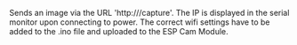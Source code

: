 Sends an image via the URL 'http://<IP>/capture'. 
The IP is displayed in the serial monitor upon connecting to power.
The correct wifi settings have to be added to the .ino file and uploaded to the ESP Cam Module.

